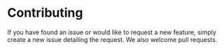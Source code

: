 # Contributing

If you have found an issue or would like to request a new feature, simply create a new issue detailing the request. We also welcome pull requests.
